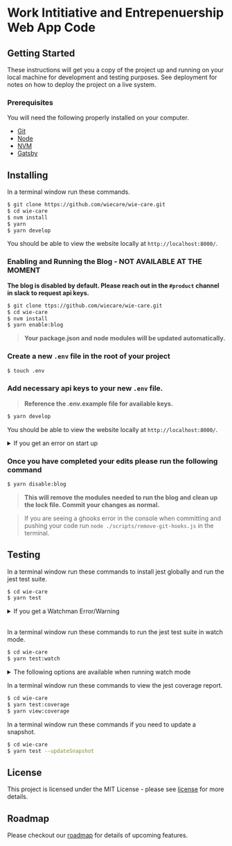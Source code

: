 # Work Intitiative and Entrepenuership Web App Code


## Getting Started

These instructions will get you a copy of the project up and running on your local machine for development and testing purposes. See deployment for notes on how to deploy the project on a live system.

### Prerequisites

You will need the following properly installed on your computer.

- [Git](http://git-scm.com/)
- [Node](http://nodejs.org/)
- [NVM](https://github.com/creationix/nvm)
- [Gatsby](https://www.gatsbyjs.org/)

## Installing

In a terminal window run these commands.

```sh
$ git clone https://github.com/wiecare/wie-care.git
$ cd wie-care
$ nvm install
$ yarn
$ yarn develop
```

You should be able to view the website locally at `http://localhost:8000/`.

### Enabling and Running the Blog - NOT AVAILABLE AT THE MOMENT

**The blog is disabled by default. Please reach out in the `#product` channel in slack to request api keys.**

```sh
$ git clone ttps://github.com/wiecare/wie-care.git
$ cd wie-care
$ nvm install
$ yarn enable:blog
```
> **Your package.json and node modules will be updated automatically.**

### Create a new `.env` file in the root of your project

```sh
$ touch .env
```

### Add necessary api keys to your new `.env` file.

> **Reference the .env.example file for available keys.**

```sh
$ yarn develop
```

You should be able to view the website locally at `http://localhost:8000/`.

<details>
<summary>If you get an error on start up</summary>
<br>

```
1. Validate you ran yarn enable:blog
2. Check that your keys are correct
3. If you still are facing issues reach out in the #product channel in slack
```
</details>

### Once you have completed your edits please run the following command

```sh
$ yarn disable:blog
```

> **This will remove the modules needed to run the blog and clean up the lock file. Commit your changes as normal.**

> If you are seeing a ghooks error in the console when committing and pushing your code run `node ./scripts/remove-git-hooks.js` in the terminal.

<!-- ## Tests -->

## Testing

In a terminal window run these commands to install jest globally and run the jest test suite.

```sh
$ cd wie-care
$ yarn test
```

<details>
<summary>If you get a Watchman Error/Warning</summary>
<br>

```sh
~ watchman shutdown-server
~ brew update
~ brew reinstall watchman
```
</details>

<br>

In a terminal window run these commands to run the jest test suite in watch mode.

```sh
$ cd wie-care
$ yarn test:watch
```
<details>
<summary>The following options are available when running watch mode</summary>
<br>

<p align=center>
  <img src=./.github/jest-options.png alt="Jest Options" />
</p>
</details>

In a terminal window run these commands to view the jest coverage report.

```sh
$ cd wie-care
$ yarn test:coverage
$ yarn view:coverage
```

In a terminal window run these commands if you need to update a snapshot.

```sh
$ cd wie-care
$ yarn test --updateSnapshot
```

<!-- ## Deployment -->

## License

This project is licensed under the MIT License - please see [license](https://github.com/wiecare/wie-care/blob/master/LICENSE) for more details.

<!-- ## Acknowledgements -->

## Roadmap

Please checkout our [roadmap](https://github.com/wiecare/wie-care/blob/update/README/roadmap.md) for details of upcoming features.
